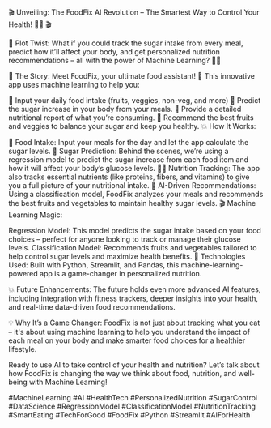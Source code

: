 🎬 Unveiling: The FoodFix AI Revolution – The Smartest Way to Control Your Health! 🍏🥦 🎬

🔴 Plot Twist: What if you could track the sugar intake from every meal, predict how it’ll affect your body, and get personalized nutrition recommendations – all with the power of Machine Learning? 🧠💥

🎥 The Story: Meet FoodFix, your ultimate food assistant! 📱 This innovative app uses machine learning to help you:

🥗 Input your daily food intake (fruits, veggies, non-veg, and more)
🍩 Predict the sugar increase in your body from your meals.
💪 Provide a detailed nutritional report of what you’re consuming.
🥒 Recommend the best fruits and veggies to balance your sugar and keep you healthy.
💥 How It Works:

🍓 Food Intake: Input your meals for the day and let the app calculate the sugar levels.
🔬 Sugar Prediction: Behind the scenes, we’re using a regression model to predict the sugar increase from each food item and how it will affect your body’s glucose levels.
🧑‍⚕️ Nutrition Tracking: The app also tracks essential nutrients (like proteins, fibers, and vitamins) to give you a full picture of your nutritional intake.
🥗 AI-Driven Recommendations: Using a classification model, FoodFix analyzes your meals and recommends the best fruits and vegetables to maintain healthy sugar levels.
🎬 Machine Learning Magic:

Regression Model: This model predicts the sugar intake based on your food choices – perfect for anyone looking to track or manage their glucose levels.
Classification Model: Recommends fruits and vegetables tailored to help control sugar levels and maximize health benefits.
🔧 Technologies Used: Built with Python, Streamlit, and Pandas, this machine-learning-powered app is a game-changer in personalized nutrition.

💥 Future Enhancements: The future holds even more advanced AI features, including integration with fitness trackers, deeper insights into your health, and real-time data-driven food recommendations.

💡 Why It’s a Game Changer: FoodFix is not just about tracking what you eat – it's about using machine learning to help you understand the impact of each meal on your body and make smarter food choices for a healthier lifestyle.

Ready to use AI to take control of your health and nutrition? Let’s talk about how FoodFix is changing the way we think about food, nutrition, and well-being with Machine Learning!

#MachineLearning #AI #HealthTech #PersonalizedNutrition #SugarControl #DataScience #RegressionModel #ClassificationModel #NutritionTracking #SmartEating #TechForGood #FoodFix #Python #Streamlit #AIForHealth

